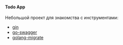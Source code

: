 #### Todo App 

Небольшой проект для знакомства с инструментами:
- [gin](https://github.com/gin-gonic/gin)
- [go-swagger](https://github.com/go-swagger/go-swagger)
- [golang-migrate](https://github.com/golang-migrate/migrate)


